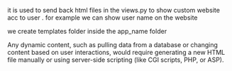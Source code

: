 
it is used to send back html files in the views.py
to show custom website acc to user . for example we can show user name on the website 

we create templates folder inside the app_name folder


Any dynamic content, such as pulling data from a database or changing content based on user interactions, would require generating a new HTML file manually or using server-side scripting (like CGI scripts, PHP, or ASP).